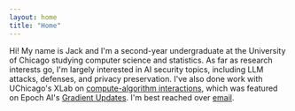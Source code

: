 ```yaml
---
layout: home
title: "Home"
---
```


Hi! My name is Jack and I'm a second-year undergraduate at the University of
Chicago studying computer science and statistics. As far as research interests
go, I'm largely interested in AI security topics, including LLM attacks, defenses,
and privacy preservation. I've also done work with UChicago's XLab on
[compute-algorithm interactions](https://arxiv.org/abs/2505.04075), which was 
featured on Epoch AI's [Gradient Updates](https://epoch.ai/gradient-updates/how-fast-can-algorithms-advance-capabilities).
I'm best reached over [email](mailto:jacksanderson@uchicago.edu).
